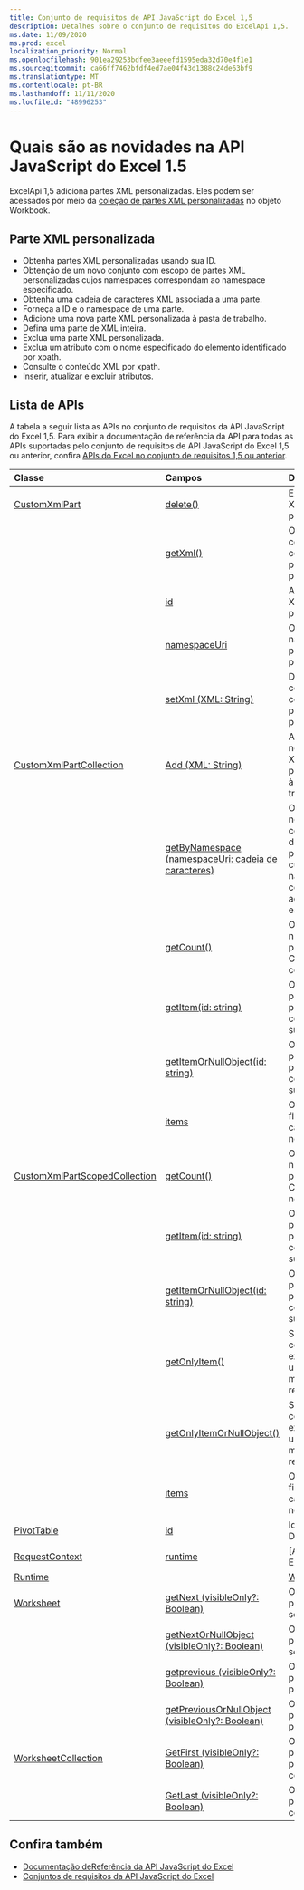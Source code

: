 ```yaml
---
title: Conjunto de requisitos de API JavaScript do Excel 1,5
description: Detalhes sobre o conjunto de requisitos do ExcelApi 1,5.
ms.date: 11/09/2020
ms.prod: excel
localization_priority: Normal
ms.openlocfilehash: 901ea29253bdfee3aeeefd1595eda32d70e4f1e1
ms.sourcegitcommit: ca66ff7462bfdf4ed7ae04f43d1388c24de63bf9
ms.translationtype: MT
ms.contentlocale: pt-BR
ms.lasthandoff: 11/11/2020
ms.locfileid: "48996253"
---
```

# <a name="whats-new-in-excel-javascript-api-15"></a>Quais são as novidades na API JavaScript do Excel 1.5

ExcelApi 1,5 adiciona partes XML personalizadas. Eles podem ser acessados por meio da [coleção de partes XML personalizadas](/javascript/api/excel/excel.workbook#customxmlparts) no objeto Workbook.

## <a name="custom-xml-part"></a>Parte XML personalizada

* Obtenha partes XML personalizadas usando sua ID.
* Obtenção de um novo conjunto com escopo de partes XML personalizadas cujos namespaces correspondam ao namespace especificado.
* Obtenha uma cadeia de caracteres XML associada a uma parte.
* Forneça a ID e o namespace de uma parte.
* Adicione uma nova parte XML personalizada à pasta de trabalho.
* Defina uma parte de XML inteira.
* Exclua uma parte XML personalizada.
* Exclua um atributo com o nome especificado do elemento identificado por xpath.
* Consulte o conteúdo XML por xpath.
* Inserir, atualizar e excluir atributos.

## <a name="api-list"></a>Lista de APIs

A tabela a seguir lista as APIs no conjunto de requisitos da API JavaScript do Excel 1,5. Para exibir a documentação de referência da API para todas as APIs suportadas pelo conjunto de requisitos de API JavaScript do Excel 1,5 ou anterior, confira [APIs do Excel no conjunto de requisitos 1,5 ou anterior](/javascript/api/excel?view=excel-js-1.5&preserve-view=true).

| Classe | Campos | Descrição |
|:---|:---|:---|
|[CustomXmlPart](/javascript/api/excel/excel.customxmlpart)|[delete()](/javascript/api/excel/excel.customxmlpart#delete--)|Exclui a parte XML personalizada.|
||[getXml()](/javascript/api/excel/excel.customxmlpart#getxml--)|Obtém o conteúdo XML completo da parte XML personalizada.|
||[id](/javascript/api/excel/excel.customxmlpart#id)|A ID da parte XML personalizada.|
||[namespaceUri](/javascript/api/excel/excel.customxmlpart#namespaceuri)|O URI do namespace da parte XML personalizada.|
||[setXml (XML: String)](/javascript/api/excel/excel.customxmlpart#setxml-xml-)|Define o conteúdo XML completo da parte XML personalizada.|
|[CustomXmlPartCollection](/javascript/api/excel/excel.customxmlpartcollection)|[Add (XML: String)](/javascript/api/excel/excel.customxmlpartcollection#add-xml-)|Adiciona uma nova parte XML personalizada à pasta de trabalho.|
||[getByNamespace (namespaceUri: cadeia de caracteres)](/javascript/api/excel/excel.customxmlpartcollection#getbynamespace-namespaceuri-)|Obtém uma nova coleção com escopo de partes XML personalizadas cujos namespaces correspondem ao namespace especificado.|
||[getCount()](/javascript/api/excel/excel.customxmlpartcollection#getcount--)|Obtém o número de partes CustomXml na coleção.|
||[getItem(id: string)](/javascript/api/excel/excel.customxmlpartcollection#getitem-id-)|Obtém uma parte XML personalizada com base em sua ID.|
||[getItemOrNullObject(id: string)](/javascript/api/excel/excel.customxmlpartcollection#getitemornullobject-id-)|Obtém uma parte XML personalizada com base em sua ID.|
||[items](/javascript/api/excel/excel.customxmlpartcollection#items)|Obtém os itens filhos carregados nesta coleção.|
|[CustomXmlPartScopedCollection](/javascript/api/excel/excel.customxmlpartscopedcollection)|[getCount()](/javascript/api/excel/excel.customxmlpartscopedcollection#getcount--)|Obtém o número de partes CustomXML nesta coleção.|
||[getItem(id: string)](/javascript/api/excel/excel.customxmlpartscopedcollection#getitem-id-)|Obtém uma parte XML personalizada com base em sua ID.|
||[getItemOrNullObject(id: string)](/javascript/api/excel/excel.customxmlpartscopedcollection#getitemornullobject-id-)|Obtém uma parte XML personalizada com base em sua ID.|
||[getOnlyItem()](/javascript/api/excel/excel.customxmlpartscopedcollection#getonlyitem--)|Se o conjunto contiver exatamente um item, esse método o retornará.|
||[getOnlyItemOrNullObject()](/javascript/api/excel/excel.customxmlpartscopedcollection#getonlyitemornullobject--)|Se o conjunto contiver exatamente um item, esse método o retornará.|
||[items](/javascript/api/excel/excel.customxmlpartscopedcollection#items)|Obtém os itens filhos carregados nesta coleção.|
|[PivotTable](/javascript/api/excel/excel.pivottable)|[id](/javascript/api/excel/excel.pivottable#id)|Id da Tabela Dinâmica.|
|[RequestContext](/javascript/api/excel/excel.requestcontext)|[runtime](/javascript/api/excel/excel.requestcontext#runtime)|[API Set: ExcelApi 1,5]|
|[Runtime](/javascript/api/excel/excel.runtime)||[Workbook](/javascript/api/excel/excel.workbook)|[customXmlParts](/javascript/api/excel/excel.workbook#customxmlparts)|Representa a coleção de partes XML personalizadas contidas por esta pasta de trabalho.|
|[Worksheet](/javascript/api/excel/excel.worksheet)|[getNext (visibleOnly?: Boolean)](/javascript/api/excel/excel.worksheet#getnext-visibleonly-)|Obtém a planilha que segue esta.|
||[getNextOrNullObject (visibleOnly?: Boolean)](/javascript/api/excel/excel.worksheet#getnextornullobject-visibleonly-)|Obtém a planilha que segue esta.|
||[getprevious (visibleOnly?: Boolean)](/javascript/api/excel/excel.worksheet#getprevious-visibleonly-)|Obtém a planilha que precede esta.|
||[getPreviousOrNullObject (visibleOnly?: Boolean)](/javascript/api/excel/excel.worksheet#getpreviousornullobject-visibleonly-)|Obtém a planilha que precede esta.|
|[WorksheetCollection](/javascript/api/excel/excel.worksheetcollection)|[GetFirst (visibleOnly?: Boolean)](/javascript/api/excel/excel.worksheetcollection#getfirst-visibleonly-)|Obtém a primeira planilha na coleção.|
||[GetLast (visibleOnly?: Boolean)](/javascript/api/excel/excel.worksheetcollection#getlast-visibleonly-)|Obtém a última planilha na coleção.|

## <a name="see-also"></a>Confira também

- [Documentação deReferência da API JavaScript do Excel](/javascript/api/excel?view=excel-js-1.5&preserve-view=true)
- [Conjuntos de requisitos da API JavaScript do Excel](excel-api-requirement-sets.md)
